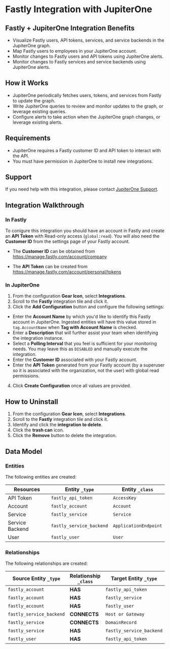 # Fastly Integration with JupiterOne

## Fastly + JupiterOne Integration Benefits

- Visualize Fastly users, API tokens, services, and service backends in the JupiterOne graph.
- Map Fastly users to employees in your JupiterOne account.
- Monitor changes to Fastly users and API tokens using JupiterOne alerts.
- Monitor changes to Fastly services and service backends using JupiterOne
  alerts.

## How it Works

- JupiterOne periodically fetches users, tokens, and services from Fastly to
  update the graph.
- Write JupiterOne queries to review and monitor updates to the graph, or
  leverage existing queries.
- Configure alerts to take action when the JupiterOne graph changes, or leverage
  existing alerts.

## Requirements

- JupiterOne requires a Fastly customer ID and API token to interact with the
  API.
- You must have permission in JupiterOne to install new integrations.

## Support

If you need help with this integration, please contact
[JupiterOne Support](https://community.askj1.com).

## Integration Walkthrough

### In Fastly

To conigure this integration you should have an account in Fastly and create an
**API Token** with Read-only access (`global:read`). You will also need the
**Customer ID** from the settings page of your Fastly account.

- The **Customer ID** can be obtained from
  https://manage.fastly.com/account/company

- The **API Token** can be created from
  https://manage.fastly.com/account/personal/tokens

### In JupiterOne

1. From the configuration **Gear Icon**, select **Integrations**.
2. Scroll to the **Fastly** integration tile and click it.
3. Click the **Add Configuration** button and configure the following settings:

- Enter the **Account Name** by which you'd like to identify this Fastly account
  in JupiterOne. Ingested entities will have this value stored in
  `tag.AccountName` when **Tag with Account Name** is checked.
- Enter a **Description** that will further assist your team when identifying
  the integration instance.
- Select a **Polling Interval** that you feel is sufficient for your monitoring
  needs. You may leave this as `DISABLED` and manually execute the integration.
- Enter the **Customer ID** associated with your Fastly account.
- Enter the **API Token** generated from your Fastly account (by a superuser so
  it is associated with the organization, not the user) with global read
  permissions.

4. Click **Create Configuration** once all values are provided.

## How to Uninstall

1. From the configuration **Gear Icon**, select **Integrations**.
2. Scroll to the **Fastly** integration tile and click it.
3. Identify and click the **integration to delete**.
4. Click the **trash can** icon.
5. Click the **Remove** button to delete the integration.

<!-- {J1_DOCUMENTATION_MARKER_START} -->
<!--
********************************************************************************
NOTE: ALL OF THE FOLLOWING DOCUMENTATION IS GENERATED USING THE
"j1-integration document" COMMAND. DO NOT EDIT BY HAND! PLEASE SEE THE DEVELOPER
DOCUMENTATION FOR USAGE INFORMATION:

https://github.com/JupiterOne/sdk/blob/main/docs/integrations/development.md
********************************************************************************
-->

## Data Model

### Entities

The following entities are created:

| Resources       | Entity `_type`           | Entity `_class`       |
| --------------- | ------------------------ | --------------------- |
| API Token       | `fastly_api_token`       | `AccessKey`           |
| Account         | `fastly_account`         | `Account`             |
| Service         | `fastly_service`         | `Service`             |
| Service Backend | `fastly_service_backend` | `ApplicationEndpoint` |
| User            | `fastly_user`            | `User`                |

### Relationships

The following relationships are created:

| Source Entity `_type`    | Relationship `_class` | Target Entity `_type`    |
| ------------------------ | --------------------- | ------------------------ |
| `fastly_account`         | **HAS**               | `fastly_api_token`       |
| `fastly_account`         | **HAS**               | `fastly_service`         |
| `fastly_account`         | **HAS**               | `fastly_user`            |
| `fastly_service_backend` | **CONNECTS**          | `Host or Gateway`        |
| `fastly_service`         | **CONNECTS**          | `DomainRecord`           |
| `fastly_service`         | **HAS**               | `fastly_service_backend` |
| `fastly_user`            | **HAS**               | `fastly_api_token`       |

<!--
********************************************************************************
END OF GENERATED DOCUMENTATION AFTER BELOW MARKER
********************************************************************************
-->
<!-- {J1_DOCUMENTATION_MARKER_END} -->
